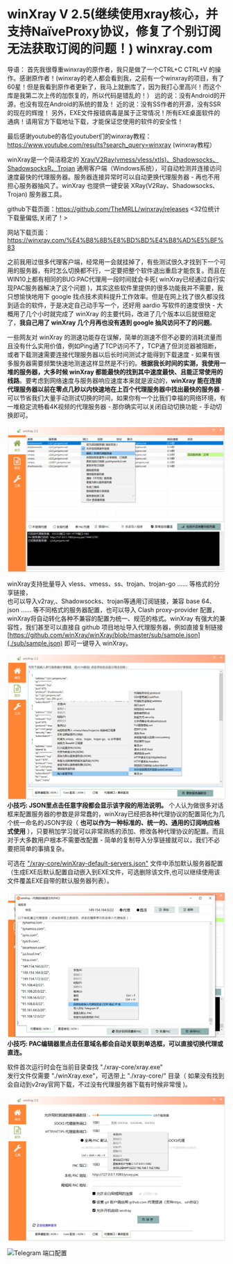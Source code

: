 ﻿

# winXray V 2.5(继续使用xray核心，并支持NaïveProxy协议，修复了个别订阅无法获取订阅的问题！)      winxray.com 
导语：
   首先我很尊重winxray的原作者，我只是做了一个CTRL+C CTRL+V 的操作。感谢原作者！(winxray的老人都会看到我，之前有一个winxray的项目，有了60星！但是我看到原作者更新了，我马上就删库了，因为我打心里高兴！而这个库是我第二次上传的加恢复的，所以代码是错乱的！）
   远的说：没有Android的开源，也没有现在Android的系统的普及！
   近的说：没有SS作者的开源，没有SSR的现在的辉煌！
   另外，EXE文件报错病毒是属于正常情况！所有EXE桌面软件的通病！请用官方下载地址下载，才能保证您使用的软件的安全性！
   
  
   最后感谢youtube的各位youtuber们的winxray教程：https://www.youtube.com/results?search_query=winxray (winxray教程）

winXray是一个简洁稳定的 [Xray/V2Ray(vmess/vless/xtls)、Shadowsocks、ShadowsocksR、Trojan](https://github.com/XTLS/Xray-core) 通用客户端（Windows系统），可自动检测并连接访问速度最快的代理服务器。服务器连接异常时可以自动更换代理服务器 - 再也不用担心服务器抽风了。winXray 也提供一键安装 XRay(V2Ray、Shadowsocks、Trojan) 服务器工具。

github下载页面：https://github.com/TheMRLL/winxray/releases <32位统计下载量偏低,关闭了！>

网站下载页面：https://winxray.com/%E4%B8%8B%E8%BD%BD%E4%B8%AD%E5%BF%83
  
之前我用过很多代理客户端，经常用一会就挂掉了，有些测试很久才找到下一个可用的服务器，有时怎么切换都不行，一定要把整个软件退出重启才能恢复。而且在WIN10上都有相同的BUG:PAC代理用一段时间就会卡死( winXray已经通过自行实现PAC服务器解决了这个问题 )，其实这些软件里提供的很多功能我并不需要，我只想愉快地用下 google 找点技术资料提升工作效率。但是在网上找了很久都没找到适合的软件，于是决定自己动手写一个，还好用 aardio 写软件的速度很快 - 大概用了几个小时就完成了 winXray 的主要代码，改进了几个版本以后就很稳定了，**我自己用了 winXray  几个月再也没有遇到 google 抽风访问不了的问题**。    

一些网友对 winXray 的测速功能存在误解，简单的测速不但不必要的消耗流量而且没有什么实用价值，例如Ping通了TCP访问不了，TCP通了但浏览器被阻断，或者下载测速需要连接代理服务器以后长时间测试才能得到下载速度 - 如果有很多服务器需要频繁快速地测速这样显然是不行的。**根据我长时间的实测，我使用一堆的服务器，大多时候 winXray 都能最快的找到其中速度最快、且能正常使用的线路**。要考虑到网络速度与服务器响应速度本来就是波动的，**winXray 能在连接代理服务器以前在零点几秒以内快速地在上百个代理服务器中找出最快的服务器** - 可以节省我们大量手动测试切换的时间，如果你有一个比我们幸福的网络环境，有一堆稳定流畅看4K视频的代理服务器 - 那你确实可以关闭自动切换功能 - 手动切换即可。

![winXray](./screenshots/winXray.png)

winXray支持批量导入 vless、vmess、ss、trojan、trojan-go …… 等格式的分享链接，  
也可以导入v2ray,、Shadowsocks、trojan等通用订阅链接，兼容 base 64、json …… 等不同格式的服务器配置，也可以导入 Clash proxy-provider 配置，winXray将自动转化各种不兼容的配置为统一、规范的格式。winXray 有强大的兼容性，我们甚至可以直接自 github 项目地址导入代理服务器，例如直接复制链接 [https://github.com/winXray/winXray/blob/master/sub/sample.json](./sub/sample.json) 即可一键导入 winXray。

![服务器配置](./screenshots/config.json.png)
**小技巧: JSON里点击任意字段都会显示该字段的用法说明。** 个人认为做很多对话框来配置服务器的参数是非常蠢的，winXray已经把各种代理协议的配置简化为几个统一命名的JSON字段（ **也可以作为一种标准的、统一的、通用的订阅响应格式使用** ），只要稍加学习就可以非常熟练的添加、修改各种代理协议的配置。而且对于大多数用户根本不需要改配置 - 简单的复制导入分享链接就可以，我们不必要把简单的事搞复杂。

可选在 ["/xray-core/winXray-default-servers.json"](./xray-core/winXray-default-servers.json) 文件中添加默认服务器配置（生成EXE后默认配置自动嵌入到EXE文件，可选删除该文件,也可以继续使用该文件覆盖EXE自带的默认服务器列表）。

![PAC配置](./screenshots/pac.png)
**小技巧: PAC编辑器里点击任意域名都会自动关联到单选框，可以直接切换代理或直连。**

软件首次运行时会在当前目录查找 "./xray-core/xray.exe"   
发行文件仅需要 "./winXray.exe"，可选带上 "./xray-core/" 目录（ 如果没有找到会自动到v2ray官网下载，不过没有代理服务器下载有时候非常慢 )。

![端口配置](./screenshots/config.advanced.png)

<img src="./screenshots/telegram.gif" width="1031" alt="Telegram 端口配置">
